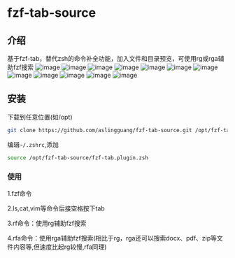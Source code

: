 # fzf-tab-source
## 介绍
基于fzf-tab，替代zsh的命令补全功能，加入文件和目录预览，可使用rg或rga辅助fzf搜索
![image](https://github.com/aslingguang/fzf-tab-source/assets/74995823/02df5260-bc48-4169-9e73-d1aaac3a3c5c)
![image](https://github.com/aslingguang/fzf-tab-source/assets/74995823/7846c09a-d83f-4b0b-93f8-a3e3dd2f468f)
![image](https://github.com/aslingguang/fzf-tab-source/assets/74995823/68b99a1d-d041-45b7-a00a-e11580e15e55)
![image](https://github.com/aslingguang/fzf-tab-source/assets/74995823/b132e672-6b69-4ae6-bc0e-5f3f76ab40e7)
![image](https://github.com/aslingguang/fzf-tab-source/assets/74995823/2c8ea771-bf7f-4591-854b-2ad2928f07c4)
![image](https://github.com/aslingguang/fzf-tab-source/assets/74995823/7cb1f641-6e0f-45ce-b3fb-93908cc084fa)
![image](https://github.com/aslingguang/fzf-tab-source/assets/74995823/20713b23-0452-4a9a-bad9-ca8063592f82)
![image](https://github.com/aslingguang/fzf-tab-source/assets/74995823/44a555a9-9e6f-48b6-83fa-f511cab26ad2)
![image](https://github.com/aslingguang/fzf-tab-source/assets/74995823/6d3b1b7e-ce22-4dfc-8cc8-d3760728ebec)
![image](https://github.com/aslingguang/fzf-tab-source/assets/74995823/83ed8500-4d89-47cb-924d-9739d6fdc6cc)
![image](https://github.com/aslingguang/fzf-tab-source/assets/74995823/5d34ce81-92b3-422d-931f-d4c33c2b27d1)
![image](https://github.com/aslingguang/fzf-tab-source/assets/74995823/d8040cdd-d9d3-42d2-ba5a-09fa7e934530)


## 安装
下载到任意位置(如/opt)
```bash
git clone https://github.com/aslingguang/fzf-tab-source.git /opt/fzf-tab-source
```
编辑`~/.zshrc`,添加
```bash
source /opt/fzf-tab-source/fzf-tab.plugin.zsh
```
### 使用
1.fzf命令

2.ls,cat,vim等命令后接空格按下tab

3.rf命令：使用rg辅助fzf搜索

4.rfa命令：使用rga辅助fzf搜索(相比于rg，rga还可以搜索docx、pdf、zip等文件内容等,但速度比起rg较慢,rfa同理)



